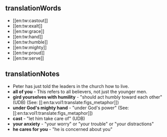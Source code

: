 ## translationWords

* [[en:tw:castout]]
* [[en:tw:exalt]]
* [[en:tw:grace]]
* [[en:tw:hand]]
* [[en:tw:humble]]
* [[en:tw:mighty]]
* [[en:tw:proud]]
* [[en:tw:serve]]

## translationNotes

* Peter has just told the leaders in the church how to live.
* **all of you** - This refers to all believers, not just the younger men.
* **gird yourselves with humility** - "should act humbly toward each other" (UDB) (See: [[:en:ta:vol1:translate:figs_metaphor]])
* **under God's mighty hand** - "under God's power" (See: [[:en:ta:vol1:translate:figs_metaphor]])
* **cast** - "let him take care of" (UDB)
* **your anxiety** - "your worry" or "your trouble" or "your distractions"
* **he cares for you** - "he is concerned about you"
